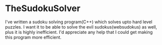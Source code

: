 # TheSudokuSolver
I've written a sudoku solving program(C++) which solves upto hard level puzzles. I want it to be able to solve the evil sudokus(websudokus) as well, plus it is highly inefficient.
I'd appreciate any help that I could get making this program more efficient.
